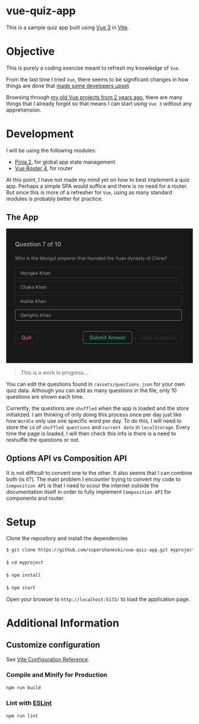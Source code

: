 # vue-quiz-app

This is a sample quiz app built using [Vue 3](https://vuejs.org/guide/introduction.html) in [Vite](https://vitejs.dev/guide/).


# Objective

This is purely a coding exercise meant to refresh my knowledge of `Vue`.

From the last time I tried `Vue`, there seems to be significant changes in how things are done that [made some developers upset](https://www.reddit.com/r/vuejs/comments/pmpmot/rant_how_vue_3_drove_me_away/).

Browsing through [my old Vue projects from 2 years ago](https://github.com/supershaneski?tab=repositories&q=vue&type=&language=&sort=), there are many things that I already forgot so that means I can start using `Vue 3` without any apprehension.


# Development

I will be using the following modules:

* [Pinia 2](https://pinia.vuejs.org/introduction.html), for global app state management
* [Vue Router 4](https://router.vuejs.org/installation.html), for router

At this point, I have not made my mind yet on how to best implement a quiz app.
Perhaps a simple SPA would suffice and there is no need for a router.
But since this is more of a refresher for `Vue`, using as many standard modules is probably better for practice.


## The App

![Quiz App](./docs/screenshot.png "Quiz App")

> This is a work in progress...


You can edit the questions found in `/assets/questions.json` for your own quiz data.
Although you can add as many questions in the file, only 10 questions are shown each time.

Currently, the questions are `shuffled` when the app is loaded and the store initialized.
I am thinking of only doing this process once per day just like how `Wordle` only use one specific word per day.
To do this, I will need to store the `id` of `shuffled questions` and `current date` in `localStorage`.
Every time the page is loaded, I will then check this info is there is a need to reshuffle the questions or not.


## Options API vs Composition API

It is not difficult to convert one to the other. 
It also seems that I can combine both (is it?).
The main problem I encounter trying to convert my code to `Composition API` is that I need to scour the internet outside the documentation itself in order to fully implement `Composition API` for components and router.


# Setup

Clone the repository and install the dependencies

```sh
$ git clone https://github.com/supershaneski/vue-quiz-app.git myproject

$ cd myproject

$ npm install

$ npm start
```

Open your browser to `http://localhost:5173/` to load the application page.


# Additional Information

## Customize configuration

See [Vite Configuration Reference](https://vitejs.dev/config/).

### Compile and Minify for Production

```sh
npm run build
```

### Lint with [ESLint](https://eslint.org/)

```sh
npm run lint
```
